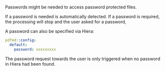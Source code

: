 Passwords might be needed to access password protected files.

If a password is needed is automatically detected. If a password is required, the processing will stop and the user asked for a password,

A password can also be specified via Hiera:

``` YAML
pdfmd::config:
  default:
    password: xxxxxxxxx
```

The password request towards the user is only triggered when no password in Hiera had been found.

